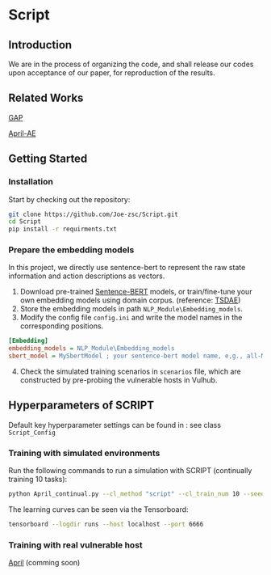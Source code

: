 # Script

## Introduction

We are in the process of organizing the code, and shall release our codes upon acceptance of our paper, for reproduction of the results.

## Related Works

[GAP](https://github.com/Joe-zsc/GAP)

[April-AE](https://github.com/Joe-zsc/April-AE)

## Getting Started

### Installation

Start by checking out the repository:

```bash
git clone https://github.com/Joe-zsc/Script.git
cd Script
pip install -r requirments.txt
```

### Prepare the embedding models

In this project, we directly use sentence-bert to represent the raw state information and action descriptions as vectors.

1. Download pre-trained [Sentence-BERT](https://huggingface.co/models?library=sentence-transformers) models, or train/fine-tune your own embedding models using domain corpus. (reference: [TSDAE](https://github.com/UKPLab/sentence-transformers))
2. Store the embedding models in path  `NLP_Module\Embedding_models`.
3. Modify the config file `config.ini` and write the model names in the corresponding positions.

```ini
[Embedding]
embedding_models = NLP_Module\Embedding_models
sbert_model = MySbertModel ; your sentence-bert model name, e,g., all-MiniLM-L12-v2
```

4. Check the simulated training scenarios in `scenarios` file, which are constructed by pre-probing the vulnerable hosts in Vulhub.

## Hyperparameters of SCRIPT

Default key hyperparameter settings can be found in : see class ``Script_Config``



### Training with simulated environments

Run the following commands to run a simulation with SCRIPT (continually training 10 tasks):

```bash
python April_continual.py --cl_method "script" --cl_train_num 10 --seed 0 
```

The learning curves can be seen via the Tensorboard:

```bash
tensorboard --logdir runs --host localhost --port 6666
```

### Training with real vulnerable host

[April](https://github.com/Joe-zsc/April) (comming soon)
